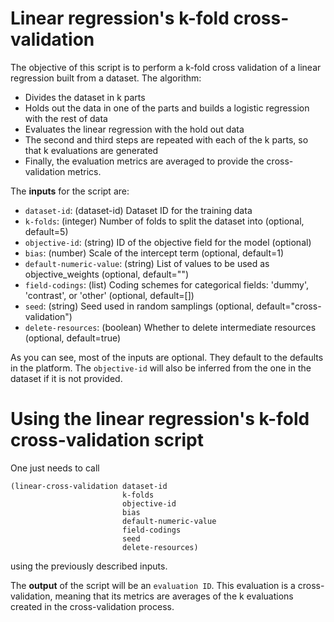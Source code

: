 # Linear regression's k-fold cross-validation

The objective of this script is to perform a k-fold cross validation of a
linear regression built from a dataset. The algorithm:

- Divides the dataset in k parts
- Holds out the data in one of the parts and builds a logistic regression
  with the rest of data
- Evaluates the linear regression with the hold out data
- The second and third steps are repeated with each of the k parts, so that
  k evaluations are generated
- Finally, the evaluation metrics are averaged to provide the cross-validation
  metrics.

The **inputs** for the script are:

* `dataset-id`: (dataset-id) Dataset ID for the training data
* `k-folds`: (integer) Number of folds to split the dataset into (optional,
                       default=5)
* `objective-id`: (string) ID of the objective field for the model (optional)
* `bias`: (number) Scale of the intercept term (optional, default=1)
* `default-numeric-value`: (string) List of values to be used as
                                    objective_weights (optional, default="")
* `field-codings`: (list) Coding schemes for categorical fields: 'dummy',
                          'contrast', or 'other' (optional, default=[])
* `seed`: (string) Seed used in random samplings (optional,
                   default="cross-validation")
* `delete-resources`: (boolean) Whether to delete intermediate resources
                      (optional, default=true)

As you can see, most of the inputs are optional. They default to the defaults
in the platform. The `objective-id` will also be inferred from the one in
the dataset if it is not provided.

# Using the linear regression's k-fold cross-validation script

One just needs to call

```
(linear-cross-validation dataset-id
                         k-folds
                         objective-id
                         bias
                         default-numeric-value
                         field-codings
                         seed
                         delete-resources)
```

using the previously described inputs.

The **output** of the script will be an `evaluation ID`. This evaluation is a
cross-validation, meaning that its metrics are averages of the k evaluations
created in the cross-validation process.
